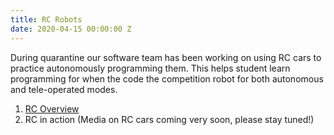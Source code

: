 ```yaml
---
title: RC Robots
date: 2020-04-15 00:00:00 Z
---
```


During quarantine our software team has been working on using RC cars to practice autonomously programming them. This helps student learn programming for when the code the competition robot for both autonomous and tele-operated modes.

1. [RC Overview](https://docs.google.com/presentation/d/1cCzxDdymrCvv4baDHqeTO_BpOniDoUth-gmCQQ9herI/edit?usp=sharing)
1. RC in action (Media on RC cars coming very soon, please stay tuned!)